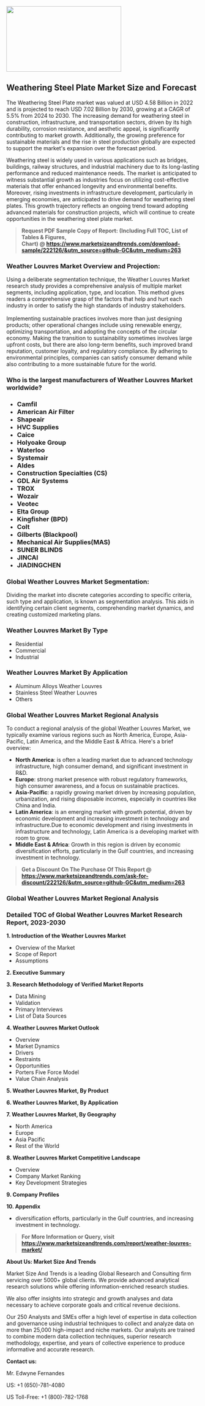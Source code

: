 <p><img class="alignnone size-medium wp-image-20088" src="https://ffe5etoiles.com/wp-content/uploads/2024/12/MST1-300x171.png" alt="" width="300" height="171" /></p><h2>Weathering Steel Plate Market Size and Forecast</h2><p>The Weathering Steel Plate market was valued at USD 4.58 Billion in 2022 and is projected to reach USD 7.02 Billion by 2030, growing at a CAGR of 5.5% from 2024 to 2030. The increasing demand for weathering steel in construction, infrastructure, and transportation sectors, driven by its high durability, corrosion resistance, and aesthetic appeal, is significantly contributing to market growth. Additionally, the growing preference for sustainable materials and the rise in steel production globally are expected to support the market's expansion over the forecast period.</p><p>Weathering steel is widely used in various applications such as bridges, buildings, railway structures, and industrial machinery due to its long-lasting performance and reduced maintenance needs. The market is anticipated to witness substantial growth as industries focus on utilizing cost-effective materials that offer enhanced longevity and environmental benefits. Moreover, rising investments in infrastructure development, particularly in emerging economies, are anticipated to drive demand for weathering steel plates. This growth trajectory reflects an ongoing trend toward adopting advanced materials for construction projects, which will continue to create opportunities in the weathering steel plate market.</p></p><blockquote id="" class=""><strong>Request PDF Sample Copy of Report: (Including Full TOC, List of Tables &amp; Figures, Chart)&nbsp;@&nbsp;<strong><a href="https://www.marketsizeandtrends.com/download-sample/222126/&utm_source=github-GC&utm_medium=263" target="_blank">https://www.marketsizeandtrends.com/download-sample/222126/&utm_source=github-GC&utm_medium=263</a></strong></strong></blockquote><h3 id="" class="">Weather Louvres Market&nbsp;Overview and Projection:</h3><p id="" class="">Using a deliberate segmentation technique, the Weather Louvres Market research study provides a comprehensive analysis of multiple market segments, including application, type, and location. This method gives readers a comprehensive grasp of the factors that help and hurt each industry in order to satisfy the high standards of industry stakeholders. <br /> <br />Implementing sustainable practices involves more than just designing products; other operational changes include using renewable energy, optimizing transportation, and adopting the concepts of the circular economy. Making the transition to sustainability sometimes involves large upfront costs, but there are also long-term benefits, such improved brand reputation, customer loyalty, and regulatory compliance. By adhering to environmental principles, companies can satisfy consumer demand while also contributing to a more sustainable future for the world.</p><h3 id="" class="">Who is the largest manufacturers of&nbsp;Weather Louvres Market worldwide?</h3><h3 class=""><p><ul><li>Camfil </li><li> American Air Filter </li><li> Shapeair </li><li> HVC Supplies </li><li> Caice </li><li> Holyoake Group </li><li> Waterloo </li><li> Systemair </li><li> Aldes </li><li> Construction Specialties (CS) </li><li> GDL Air Systems </li><li> TROX </li><li> Wozair </li><li> Veotec </li><li> Elta Group </li><li> Kingfisher (BPD) </li><li> Colt </li><li> Gilberts (Blackpool) </li><li> Mechanical Air Supplies(MAS) </li><li> SUNER BLINDS </li><li> JINCAI </li><li> JIADINGCHEN</li></ul></p></h3><h3 id="" class="">Global&nbsp;Weather Louvres Market Segmentation:</h3><p id="" class="">Dividing the market into discrete categories according to specific criteria, such type and application, is known as segmentation analysis. This aids in identifying certain client segments, comprehending market dynamics, and creating customized marketing plans.</p><h3 id="" class="">Weather Louvres Market&nbsp;By Type</h3><p><p><ul><li>Residential</li><li> Commercial</li><li> Industrial</p></li></ul></p></p><h3 id="" class="">Weather Louvres Market&nbsp;By Application</h3><p class=""><p><ul><li>Aluminum Alloys Weather Louvres</li><li> Stainless Steel Weather Louvres</li><li> Others</li></ul></p></p><h3 id="" class="">Global Weather Louvres Market Regional Analysis</h3><p id="" class="">To conduct a regional analysis of the global Weather Louvres Market, we typically examine various regions such as North America, Europe, Asia-Pacific, Latin America, and the Middle East &amp; Africa. Here's a brief overview:</p><ul><li><strong>North America</strong>: is often a leading market due to advanced technology infrastructure, high consumer demand, and significant investment in R&amp;D.</li><li><strong>Europe</strong>: strong market presence with robust regulatory frameworks, high consumer awareness, and a focus on sustainable practices.</li><li><strong>Asia-Pacific</strong>: a rapidly growing market driven by increasing population, urbanization, and rising disposable incomes, especially in countries like China and India.</li><li><strong>Latin America</strong>: is an emerging market with growth potential, driven by economic development and increasing investment in technology and infrastructure.Due to economic development and rising investments in infrastructure and technology, Latin America is a developing market with room to grow.</li><li><strong>Middle East &amp; Africa</strong>: Growth in this region is driven by economic diversification efforts, particularly in the Gulf countries, and increasing investment in technology.</li></ul><blockquote id="" class=""><strong>Get a Discount On The Purchase Of This Report @ <strong><a href="https://www.marketsizeandtrends.com/ask-for-discount/222126/&utm_source=github-GC&utm_medium=263" target="_blank">https://www.marketsizeandtrends.com/ask-for-discount/222126/&utm_source=github-GC&utm_medium=263</a></strong></strong></blockquote><h3 id="" class="">Global Weather Louvres Market Regional Analysis</h3><h3 id="" class="">Detailed TOC of Global Weather Louvres Market Research Report, 2023-2030</h3><p id="" class=""><strong>1. Introduction of the Weather Louvres Market</strong></p><ul><li>Overview of the Market</li><li>Scope of Report</li><li>Assumptions</li></ul><p id="" class=""><strong>2. Executive Summary</strong></p><p id="" class=""><strong>3. Research Methodology of Verified Market Reports</strong></p><ul><li>Data Mining</li><li>Validation</li><li>Primary Interviews</li><li>List of Data Sources</li></ul><p id="" class=""><strong>4. Weather Louvres Market Outlook</strong></p><ul><li>Overview</li><li>Market Dynamics</li><li>Drivers</li><li>Restraints</li><li>Opportunities</li><li>Porters Five Force Model</li><li>Value Chain Analysis</li></ul><p id="" class=""><strong>5. Weather Louvres Market, By Product</strong></p><p id="" class=""><strong>6. Weather Louvres Market, By Application</strong></p><p id="" class=""><strong>7. Weather Louvres Market, By Geography</strong></p><ul><li>North America</li><li>Europe</li><li>Asia Pacific</li><li>Rest of the World</li></ul><p id="" class=""><strong>8. Weather Louvres Market Competitive Landscape</strong></p><ul><li>Overview</li><li>Company Market Ranking</li><li>Key Development Strategies</li></ul><p id="" class=""><strong>9. Company Profiles</strong></p><p id="" class=""><strong>10. Appendix</strong></p><ul><li>diversification efforts, particularly in the Gulf countries, and increasing investment in technology.</li></ul><blockquote id="" class=""><strong>For More Information or Query, visit <strong><strong><a href="https://www.marketsizeandtrends.com/report/weather-louvres-market/" target="_blank">https://www.marketsizeandtrends.com/report/weather-louvres-market/</a></strong></strong></strong></blockquote><p id="" class=""><strong>About Us: Market Size And Trends</strong></p><p id="" class="">Market Size And Trends is a leading Global Research and Consulting firm servicing over 5000+ global clients. We provide advanced analytical research solutions while offering information-enriched research studies.</p><p id="" class="">We also offer insights into strategic and growth analyses and data necessary to achieve corporate goals and critical revenue decisions.</p><p id="" class="">Our 250 Analysts and SMEs offer a high level of expertise in data collection and governance using industrial techniques to collect and analyze data on more than 25,000 high-impact and niche markets. Our analysts are trained to combine modern data collection techniques, superior research methodology, expertise, and years of collective experience to produce informative and accurate research.</p><p id="" class=""><strong>Contact us:</strong></p><p id="" class="">Mr. Edwyne Fernandes</p><p id="" class="">US: +1 (650)-781-4080</p><p id="" class="">US Toll-Free: +1 (800)-782-1768</p>
